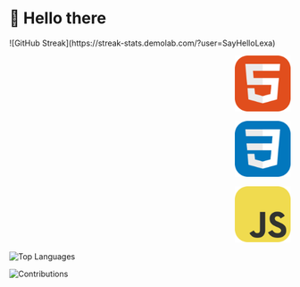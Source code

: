 <h1>🤟 Hello there</h1>
  ![GitHub Streak](https://streak-stats.demolab.com/?user=SayHelloLexa) 
  
  <p align="right">
    <img src="https://github.com/tandpfun/skill-icons/blob/main/icons/HTML.svg" alt="HTML" width="100px">
  </p>
  <p align="right">
    <img src="https://github.com/tandpfun/skill-icons/blob/main/icons/CSS.svg" alt="CSS" width="100px">
  </p>
  <p align="right">
    <img src="https://github.com/tandpfun/skill-icons/blob/main/icons/JavaScript.svg" alt="JS" width="100px">
  </p>

![Top Languages](https://github-readme-stats-gamma-woad-31.vercel.app/api/top-langs/?username=SayHelloLexa&layout=compact)

![Contributions](https://ssr-contributions-svg.vercel.app/_/SayHelloLexa?chart=3dbar&gap=0.6&scale=2&gradient=true&flatten=1&animation=wave&animation_duration=3&animation_delay=0.03&animation_amplitude=24&animation_frequency=0.1&animation_wave_center=19_3&format=svg&weeks=40)
